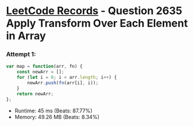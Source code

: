 # [LeetCode Records](../../README.md) - Question 2635 Apply Transform Over Each Element in Array

### Attempt 1: 
```js
var map = function(arr, fn) {
    const newArr = [];
    for (let i = 0; i < arr.length; i++) {
        newArr.push(fn(arr[i], i));
    }
    return newArr;
};
```
- Runtime: 45 ms (Beats: 87.77%)
- Memory: 49.26 MB (Beats: 8.34%)

<br>
